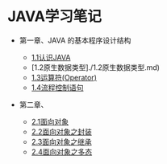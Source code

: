JAVA学习笔记
=================
* 第一章、JAVA 的基本程序设计结构

    * [1.1认识JAVA](./1.1认识JAVA.md)
    * [1.2原生数据类型]./1.2原生数据类型.md)
    * [1.3运算符(Operator)](./1.3运算符(Operator).md)
    * [1.4流程控制语句](./1.4流程控制语句.md)
    
* 第二章、    
    
    * [2.1面向对象](./2.1面向对象.md)
    * [2.2面向对象之封装](./2.2面向对象之封装.md)
    * [2.3面向对象之继承](./2.3面向对象之继承.md)
    * [2.4面向对象之多态](./2.4面向对象之多态.md)
    
    
     

